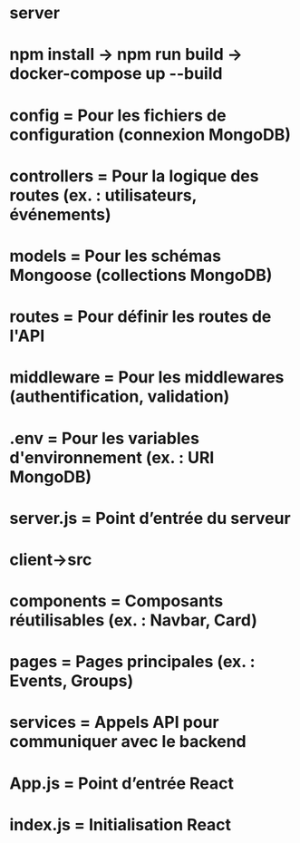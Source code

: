 # server
#   npm install -> npm run build -> docker-compose up --build
#   config = Pour les fichiers de configuration (connexion MongoDB)
#   controllers = Pour la logique des routes (ex. : utilisateurs, événements)
#   models = Pour les schémas Mongoose (collections MongoDB)
#   routes = Pour définir les routes de l'API
#   middleware = Pour les middlewares (authentification, validation)
#   .env = Pour les variables d'environnement (ex. : URI MongoDB)
#   server.js = Point d’entrée du serveur

# client->src
#   components = Composants réutilisables (ex. : Navbar, Card)
#   pages = Pages principales (ex. : Events, Groups)
#   services = Appels API pour communiquer avec le backend
#   App.js = Point d’entrée React
#   index.js = Initialisation React